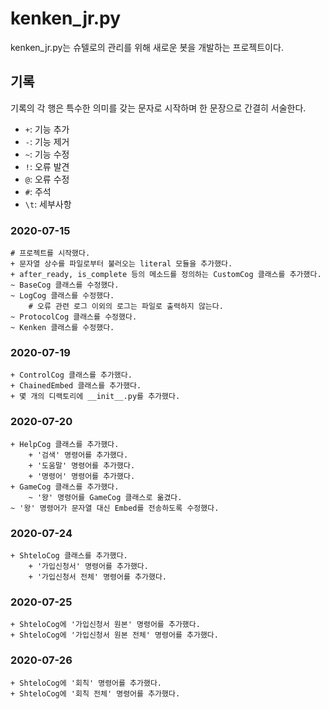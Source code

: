 # kenken_jr.py

kenken_jr.py는 슈텔로의 관리를 위해 새로운 봇을 개발하는 프로젝트이다.

## 기록

기록의 각 행은 특수한 의미를 갖는 문자로 시작하며 한 문장으로 간결히 서술한다.

* `+`: 기능 추가
* `-`: 기능 제거
* `~`: 기능 수정
* `!`: 오류 발견
* `@`: 오류 수정
* `#`: 주석
* `\t`: 세부사항

### 2020-07-15

```
# 프로젝트를 시작했다.
+ 문자열 상수를 파일로부터 불러오는 literal 모듈을 추가했다.
+ after_ready, is_complete 등의 메소드를 정의하는 CustomCog 클래스를 추가했다.
~ BaseCog 클래스를 수정했다.
~ LogCog 클래스를 수정했다.
    # 오류 관련 로그 이외의 로그는 파일로 출력하지 않는다.
~ ProtocolCog 클래스를 수정했다.
~ Kenken 클래스를 수정했다.
```

### 2020-07-19

```
+ ControlCog 클래스를 추가했다.
+ ChainedEmbed 클래스를 추가했다.
+ 몇 개의 디랙토리에 __init__.py를 추가했다.
```

### 2020-07-20

```
+ HelpCog 클래스를 추가했다.
    + '검색' 명령어를 추가했다.
    + '도움말' 명령어를 추가했다.
    + '명령어' 명령어를 추가했다.
+ GameCog 클래스를 추가했다.
    ~ '왕' 명령어를 GameCog 클래스로 옮겼다.
~ '왕' 명령어가 문자열 대신 Embed를 전송하도록 수정했다.
```

### 2020-07-24

```
+ ShteloCog 클래스를 추가했다.
    + '가입신청서' 명령어를 추가했다.
    + '가입신청서 전체' 명령어를 추가했다.
```

### 2020-07-25

```
+ ShteloCog에 '가입신청서 원본' 명령어를 추가했다.
+ ShteloCog에 '가입신청서 원본 전체' 명령어를 추가했다.
```

### 2020-07-26

```
+ ShteloCog에 '회칙' 명령어를 추가했다.
+ ShteloCog에 '회칙 전체' 명령어를 추가했다.
```
